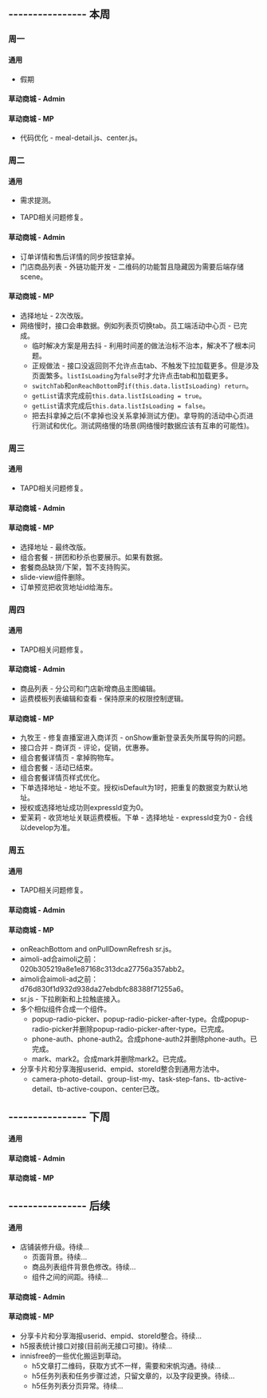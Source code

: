 ## ---------------- 本周

### 周一
#### 通用
* 假期
#### 草动商城 - Admin
#### 草动商城 - MP
* 代码优化 - meal-detail.js、center.js。

### 周二
#### 通用
* 需求提测。
- TAPD相关问题修复。
#### 草动商城 - Admin
* 订单详情和售后详情的同步按钮拿掉。
* 门店商品列表 - 外链功能开发 - 二维码的功能暂且隐藏因为需要后端存储scene。
#### 草动商城 - MP
* 选择地址 - 2次改版。
* 网络慢时，接口会串数据。例如列表页切换tab。员工端活动中心页 - 已完成。
  - 临时解决方案是用去抖 - 利用时间差的做法治标不治本，解决不了根本问题。
  - 正规做法 - 接口没返回则不允许点击tab、不触发下拉加载更多。但是涉及页面繁多。`listIsLoading`为`false`时才允许点击tab和加载更多。
  - `switchTab`和`onReachBottom`时`if(this.data.listIsLoading) return`。
  - `getList`请求完成前`this.data.listIsLoading = true`。
  - `getList`请求完成后`this.data.listIsLoading = false`。
  - 把去抖拿掉之后(不拿掉也没关系拿掉测试方便)。拿导购的活动中心页进行测试和优化。测试网络慢的场景(网络慢时数据应该有互串的可能性)。

### 周三
#### 通用
- TAPD相关问题修复。
#### 草动商城 - Admin
#### 草动商城 - MP
* 选择地址 - 最终改版。
* 组合套餐 - 拼团和秒杀也要展示。如果有数据。
* 套餐商品缺货/下架，暂不支持购买。
* slide-view组件删除。
* 订单预览把收货地址id给海东。

### 周四
#### 通用
- TAPD相关问题修复。
#### 草动商城 - Admin
* 商品列表 - 分公司和门店新增商品主图编辑。
* 运费模板列表编辑和查看 - 保持原来的权限控制逻辑。
#### 草动商城 - MP
* 九牧王 - 修复直播室进入商详页 - onShow重新登录丢失所属导购的问题。
* 接口合并 - 商详页 - 评论，促销，优惠券。
* 组合套餐详情页 - 拿掉购物车。
* 组合套餐 - 活动已结束。
* 组合套餐详情页样式优化。
* 下单选择地址 - 地址不变。授权isDefault为1时，把重复的数据变为默认地址。
* 授权或选择地址成功则expressId变为0。
* 爱茉莉 - 收货地址关联运费模板。下单 - 选择地址 - expressId变为0 - 合线以develop为准。

### 周五
#### 通用
- TAPD相关问题修复。
#### 草动商城 - Admin
#### 草动商城 - MP
* onReachBottom and onPullDownRefresh sr.js。
* aimoli-ad合aimoli之前：020b305219a8e1e87168c313dca27756a357abb2。
* aimoli合aimoli-ad之前：d76d830f1d932d938da27ebdbfc88388f71255a6。
* sr.js - 下拉刷新和上拉触底接入。
* 多个相似组件合成一个组件。
  - popup-radio-picker、popup-radio-picker-after-type。合成popup-radio-picker并删除popup-radio-picker-after-type。已完成。
  - phone-auth、phone-auth2。合成phone-auth2并删除phone-auth。已完成。
  - mark、mark2。合成mark并删除mark2。已完成。
* 分享卡片和分享海报userid、empid、storeId整合到通用方法中。
  - camera-photo-detail、group-list-my、task-step-fans、tb-active-detail、tb-active-coupon、center已改。

## ---------------- 下周
#### 通用
#### 草动商城 - Admin
#### 草动商城 - MP

## ---------------- 后续
#### 通用
* 店铺装修升级。待续...
  - 页面背景。待续...
  - 商品列表组件背景色修改。待续...
  - 组件之间的间距。待续...
#### 草动商城 - Admin
#### 草动商城 - MP
* 分享卡片和分享海报userid、empid、storeId整合。待续...
* h5报表统计接口对接(目前尚无接口可接)。待续...
* innisfree的一些优化搬运到草动。
  - h5文章打二维码，获取方式不一样，需要和宋帆沟通。待续...
  - h5任务列表和任务步骤过滤，只留文章的，以及字段更换。待续...
  - h5任务列表分页异常。待续...
